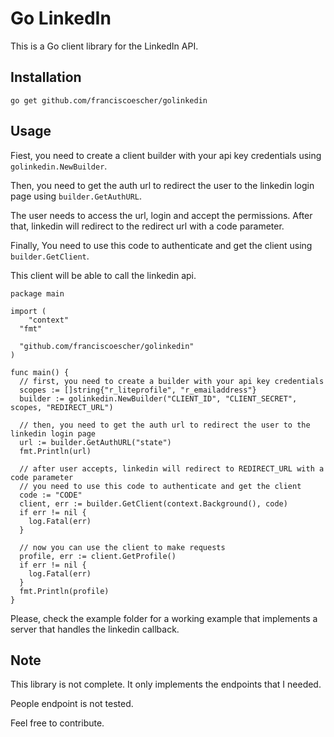 # Go LinkedIn

This is a Go client library for the LinkedIn API.

## Installation

    go get github.com/franciscoescher/golinkedin

## Usage

Fiest, you need to create a client builder with your api key credentials using `golinkedin.NewBuilder`.

Then, you need to get the auth url to redirect the user to the linkedin login page using `builder.GetAuthURL`.

The user needs to access the url, login and accept the permissions. After that, linkedin will redirect to the redirect url with a code parameter.

Finally, You need to use this code to authenticate and get the client using `builder.GetClient`.

This client will be able to call the linkedin api.

```
package main

import (
	"context"
  "fmt"

  "github.com/franciscoescher/golinkedin"
)

func main() {
  // first, you need to create a builder with your api key credentials
  scopes := []string{"r_liteprofile", "r_emailaddress"}
  builder := golinkedin.NewBuilder("CLIENT_ID", "CLIENT_SECRET", scopes, "REDIRECT_URL")

  // then, you need to get the auth url to redirect the user to the linkedin login page
  url := builder.GetAuthURL("state")
  fmt.Println(url)

  // after user accepts, linkedin will redirect to REDIRECT_URL with a code parameter
  // you need to use this code to authenticate and get the client
  code := "CODE"
  client, err := builder.GetClient(context.Background(), code)
  if err != nil {
    log.Fatal(err)
  }

  // now you can use the client to make requests
  profile, err := client.GetProfile()
  if err != nil {
    log.Fatal(err)
  }
  fmt.Println(profile)
}
```

Please, check the example folder for a working example that implements a server that handles the linkedin callback.

## Note

This library is not complete. It only implements the endpoints that I needed.

People endpoint is not tested.

Feel free to contribute.

